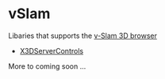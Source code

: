# vSlam
Libaries that supports the [v-Slam 3D browser](https://www.v-slam.org)

- [X3DServerControls](https://github.com/awonnink/vSlam/tree/master/X3DServerControls)

More to coming soon ...

